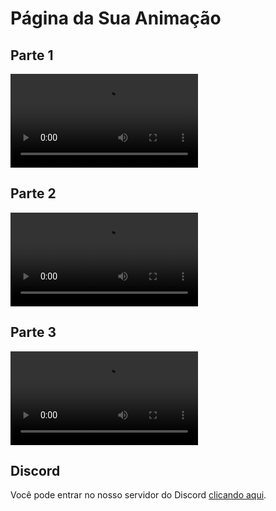 # Página da Sua Animação

## Parte 1

<video controls>
  <source src="C:\Users\jN\Desktop\Projeto SHURA\1.mp4" type="video/mp4">
  Seu navegador não suporta o elemento de vídeo.
</video>

## Parte 2

<video controls>
  <source src="C:\Users\jN\Desktop\Projeto SHURA\recurso.mp4" type="video/mp4">
  Seu navegador não suporta o elemento de vídeo.
</video>

## Parte 3

<video controls>
  <source src="C:\Users\jN\Desktop\Projeto SHURA\suport.mp4" type="video/mp4">
  Seu navegador não suporta o elemento de vídeo.
</video>

## Discord

Você pode entrar no nosso servidor do Discord [clicando aqui](https://discord.gg/seuconvite).